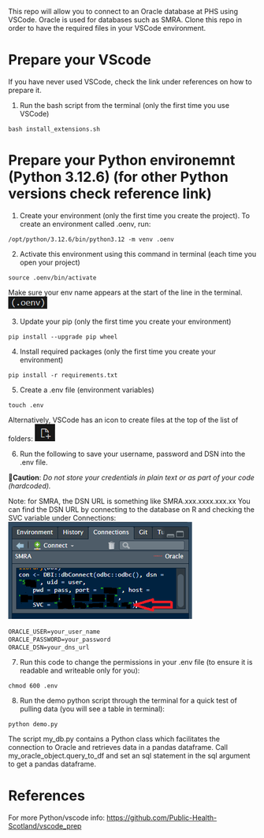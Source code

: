This repo will allow you to connect to an Oracle database at PHS using VSCode. Oracle is used for databases such as SMRA.
Clone this repo in order to have the required files in your VSCode environment.

# Prepare your VScode
If you have never used VSCode, check the link under references on how to prepare it.

1. Run the bash script from the terminal (only the first time you use VSCode)
```
bash install_extensions.sh
```
# Prepare your Python environemnt (Python 3.12.6) (for other Python versions check reference link)
1. Create your environment (only the first time you create the project). To create an environment called .oenv, run:
```
/opt/python/3.12.6/bin/python3.12 -m venv .oenv
```
2. Activate this environment using this command in terminal (each time you open your project)
```
source .oenv/bin/activate
```
 Make sure your env name appears at the start of the line in the terminal. ![icon](img_tuto/image-2.png)

3. Update your pip (only the first time you create your environment)
```
pip install --upgrade pip wheel
```
4. Install required packages (only the first time you create your environment)
```
pip install -r requirements.txt
```
5. Create a .env file (environment variables)
```
touch .env
```
Alternatively, VSCode has an icon to create files at the top of the list of folders: ![icon](img_tuto/image.png) 

6. Run the following to save your username, password and DSN into the .env file. 

🔴**Caution**: *Do not store your credentials in plain text or as part of your code (hardcoded).*

Note: for SMRA, the DSN URL is something like SMRA.xxx.xxxx.xxx.xx
You can find the DSN URL by connecting to the database on R and checking the SVC variable under Connections: 
![dsn url](img_tuto/image-1.png)

```
ORACLE_USER=your_user_name
ORACLE_PASSWORD=your_password
ORACLE_DSN=your_dns_url
```
7. Run this code to change the permissions in your .env file (to ensure it is readable and writeable only for you):
```
chmod 600 .env
```
8. Run the demo python script through the terminal for a quick test of pulling data (you will see a table in terminal):
```
python demo.py
```

The script my_db.py contains a Python class which facilitates the connection to Oracle and retrieves data in a pandas dataframe. Call my_oracle_object.query_to_df and set an sql statement in the sql argument to get a pandas dataframe.

# References

For more Python/vscode info: https://github.com/Public-Health-Scotland/vscode_prep
